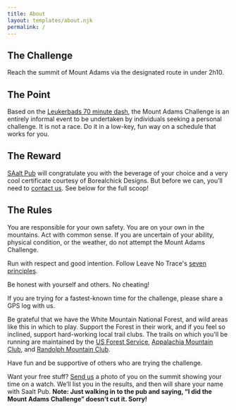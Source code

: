 ```yaml
---
title: About
layout: templates/about.njk
permalink: /
---
```


## The Challenge

Reach the summit of Mount Adams via the designated route in under 2h10.

## The Point

Based on the [Leukerbads 70 minute dash](http://runthealps.com/blog/leukerbads-70-minute-dash), the Mount Adams Challenge is an entirely informal event to be undertaken by individuals seeking a personal challenge. It is not a race. Do it in a low-key, fun way on a schedule that works for you.

## The Reward

[SAalt Pub](https://www.libbysbistro.org/) will congratulate you with the beverage of your choice and a very cool certificate courtesy of Borealchick Designs. But before we can, you’ll need to [contact us](/contact/). See below for the full scoop!

## The Rules

You are responsible for your own safety. You are on your own in the mountains. Act with common sense. If you are uncertain of your ability, physical condition, or the weather, do not attempt the Mount Adams Challenge.

Run with respect and good intention. Follow Leave No Trace's [seven principles](https://lnt.org/learn/7-principles).

Be honest with yourself and others. No cheating!

If you are trying for a fastest-known time for the challenge, please share a GPS log with us.

Be grateful that we have the White Mountain National Forest, and wild areas like this in which to play. Support the Forest in their work, and if you feel so inclined, support hard-working local trail clubs. The trails on which you'll be running are maintained by the [US Forest Service](http://www.fs.usda.gov/whitemountain), [Appalachia Mountain Club](http://www.outdoors.org), and [Randolph Mountain Club](http://www.randolphmountainclub.org).

Have fun and be supportive of others who are trying the challenge.

Want your free stuff? [Send us](/contact/) a photo of you on the summit showing your time on a watch. We’ll list you in the results, and then will share your name with Saalt Pub. **Note: Just walking in to the pub and saying, “I did the Mount Adams Challenge” doesn’t cut it. Sorry!**